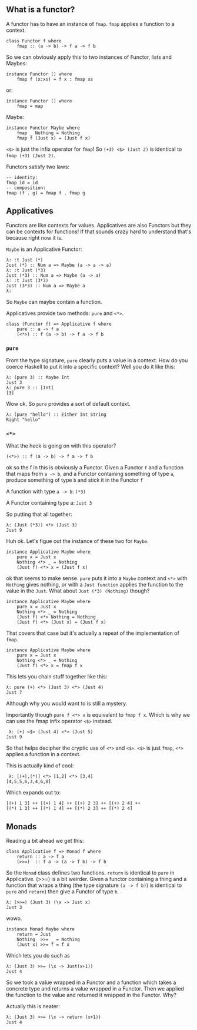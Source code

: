 ## What is a functor?

A functor has to have an instance of `fmap`. `fmap` applies a function to a context.

```
class Functor f where  
    fmap :: (a -> b) -> f a -> f b
```

So we can obviously apply this to two instances of Functor, lists and Maybes:

```
instance Functor [] where
    fmap f (x:xs) = f x : fmap xs
```

or:

```
instance Functor [] where
    fmap = map
```

Maybe:

```
instance Functor Maybe where
    fmap _ Nothing = Nothing
    fmap f (Just x) = (Just f x)
```

`<$>` is just the infix operator for `fmap`! So `(+3) <$> (Just 2)` is identical to
 `fmap (+3) (Just 2)`.

 Functors satisfy two laws:

 ```
 -- identity:
 fmap id = id
 -- composition:
fmap (f . g) = fmap f . fmap g
 ```

## Applicatives

Functors are like contexts for values. Applicatives are also Functors but they
 can be contexts for functions! If that sounds crazy hard to understand that's
 because right now it is.

`Maybe` is an Applicative Functor:

```
λ: :t Just (*)
Just (*) :: Num a => Maybe (a -> a -> a)
λ: :t Just (*3)
Just (*3) :: Num a => Maybe (a -> a)
λ: :t Just (3*3)
Just (3*3) :: Num a => Maybe a
λ:
```

So `Maybe` can maybe contain a function.

Applicatives provide two methods: `pure` and `<*>`.

```
class (Functor f) => Applicative f where
    pure :: a -> f a  
    (<*>) :: f (a -> b) -> f a -> f b
```

### `pure`

From the type signature, `pure` clearly puts a value in a context. How do you
 coerce Haskell to put it into a specific context? Well you do it like this:

```
λ: (pure 3) :: Maybe Int
Just 3
λ: pure 3 :: [Int]
[3]
```

Wow ok. So `pure` provides a sort of default context.

```
λ: (pure "hello") :: Either Int String
Right "hello"
```

### `<*>`

What the heck is going on with this operator?


`(<*>) :: f (a -> b) -> f a -> f b`


ok so the f in this is obviously a Functor. Given a Functor `f` and a function
 that maps from `a -> b`, and a Functor containing something of type `a`,
 produce something of type `b` and stick it in the Functor `f`

A function with type `a -> b`: `(*3)`

A Functor containing type a: `Just 3`

So putting that all together:

```
λ: (Just (*3)) <*> (Just 3)
Just 9
```

Huh ok. Let's figue out the instance of these two for `Maybe`.

```
instance Applicative Maybe where
    pure x = Just x
    Nothing <*> _ = Nothing
    (Just f) <*> x = (Just f x)
```

ok that seems to make sense. `pure` puts it into a `Maybe` context and `<*>`
 with `Nothing` gives nothing, or with a `Just function` applies the function
 to the value in the `Just`. What about `Just (*3) (Nothing)` though?

```
instance Applicative Maybe where
    pure x = Just x
    Nothing <*> _ = Nothing
    (Just f) <*> Nothing = Nothing
    (Just f) <*> (Just x) = (Just f x)
```

That covers that case but it's actually a repeat of the implementation of `fmap`.

```
instance Applicative Maybe where
    pure x = Just x
    Nothing <*> _ = Nothing
    (Just f) <*> x = fmap f x
```

This lets you chain stuff together like this:

```
λ: pure (+) <*> (Just 3) <*> (Just 4)
Just 7
```

Although why you would want to is still a mystery.

Importantly though `pure f <*> x` is equivalent to `fmap f x`. Which is why we
 can use the fmap infix operator `<$>` instead.

```
 λ: (+) <$> (Just 4) <*> (Just 5)
Just 9
```

So that helps decipher the cryptic use of `<*>` and `<$>`. `<$>` is just
 `fmap`, `<*>` applies a function in a context.

This is actually kind of cool:

```
 λ: [(+),(*)] <*> [1,2] <*> [3,4]
[4,5,5,6,3,4,6,8]
```

Which expands out to:

```
[(+) 1 3] ++ [(+) 1 4] ++ [(+) 2 3] ++ [(+) 2 4] ++
[(*) 1 3] ++ [(*) 1 4] ++ [(*) 2 3] ++ [(*) 2 4]
```

## Monads

Reading a bit ahead we get this:

```
class Applicative f => Monad f where
    return :: a -> f a
    (>>=)  :: f a -> (a -> f b) -> f b
```

So the `Monad` class defines two functions. `return` is identical to `pure`
 in Applicative. (>>=) is a bit weirder. Given a functor containing a thing
 and a function that wraps a thing (the type signature `(a -> f b)`) is 
 identical to `pure` and `return`) then give a Functor of type `b`.

```
λ: (>>=) (Just 3) (\x -> Just x)
Just 3
```

wowo.

```
instance Monad Maybe where
    return = Just
    Nothing  >>= _ = Nothing
    (Just x) >>= f = f x
```

Which lets you do such as

```
λ: (Just 3) >>= (\x -> Just(x+1))
Just 4
```

So we took a value wrapped in a Functor and a function which takes a concrete
 type and returns a value wrapped in a Functor. Then we applied the function
 to the value and returned it wrapped in the Functor. Why?

Actually this is neater:

```
λ: (Just 3) >>= (\x -> return (x+1))
Just 4
```


